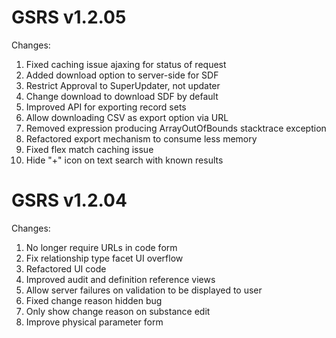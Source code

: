 GSRS v1.2.05
============

Changes:

1.  Fixed caching issue ajaxing for status of request
2.  Added download option to server-side for SDF
3.  Restrict Approval to SuperUpdater, not updater
4.  Change download to download SDF by default
5.  Improved API for exporting record sets
6.  Allow downloading CSV as export option via URL
7.  Removed expression producing ArrayOutOfBounds 
    stacktrace exception
8.  Refactored export mechanism to consume less memory
9.  Fixed flex match caching issue
10. Hide "+" icon on text search with known results


GSRS v1.2.04
============

Changes:

1. No longer require URLs in code form
2. Fix relationship type facet UI overflow
3. Refactored UI code
4. Improved audit and definition reference views
5. Allow server failures on validation to be displayed to user
6. Fixed change reason hidden bug
7. Only show change reason on substance edit
8. Improve physical parameter form

